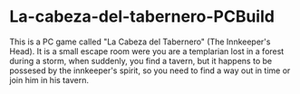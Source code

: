 # La-cabeza-del-tabernero-PCBuild
This is a PC game called "La Cabeza del Tabernero" (The Innkeeper's Head).
It is a small escape room were you are a templarian lost in a forest during a storm, when suddenly, you find a tavern, but it happens to be possesed by the innkeeper's spirit, so you need to find a way out in time or join him in his tavern.
